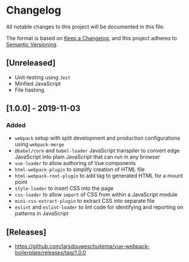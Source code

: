 # Changelog

All notable changes to this project will be documented in this file.

The format is based on [Keep a Changelog](https://keepachangelog.com/en/1.0.0/),
and this project adheres to [Semantic Versioning](https://semver.org/spec/v2.0.0.html).

## [Unreleased]

- Unit-testing using `Jest`
- Minfied JavaScript
- File hashing

## [1.0.0] - 2019-11-03

### Added

- `webpack` setup with split development and production configurations using `webpack-merge`
- `@babel/core` and `babel-loader` JavaScript transpiler to convert edge JavaScript into plain JavaScript that can run in any browser
- `vue-loader` to allow authoring of Vue components
- `html-webpack-plugin` to simplify creation of HTML file
- `html-webpack-root-plugin` to add tag to generated HTML for a mount point
- `style-loader` to insert CSS into the page
- `css-loader` to allow `import` of CSS from within a JavaScript module
- `mini-css-extract-plugin` to extract CSS into separate file
- `eslint` and `eslint-loader` to lint code for identifying and reporting on patterns in JavaScript

## [Releases]

- https://github.com/larsdouweschuitema/vue-webpack-boilerplate/releases/tag/1.0.0
